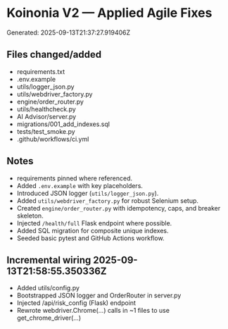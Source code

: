 # Koinonia V2 — Applied Agile Fixes
Generated: 2025-09-13T21:37:27.919406Z

## Files changed/added
- requirements.txt
- .env.example
- utils/logger_json.py
- utils/webdriver_factory.py
- engine/order_router.py
- utils/healthcheck.py
- AI Advisor/server.py
- migrations/001_add_indexes.sql
- tests/test_smoke.py
- .github/workflows/ci.yml

## Notes
- requirements pinned where referenced.
- Added `.env.example` with key placeholders.
- Introduced JSON logger (`utils/logger_json.py`).
- Added `utils/webdriver_factory.py` for robust Selenium setup.
- Created `engine/order_router.py` with idempotency, caps, and breaker skeleton.
- Injected `/health/full` Flask endpoint where possible.
- Added SQL migration for composite unique indexes.
- Seeded basic pytest and GitHub Actions workflow.


## Incremental wiring 2025-09-13T21:58:55.350336Z
- Added utils/config.py
- Bootstrapped JSON logger and OrderRouter in server.py
- Injected /api/risk_config (Flask) endpoint
- Rewrote webdriver.Chrome(...) calls in ~1 files to use get_chrome_driver(...)
